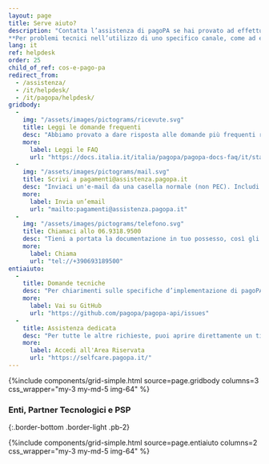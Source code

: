 ```yaml
---
layout: page
title: Serve aiuto?
description: "Contatta l’assistenza di pagoPA se hai provato ad effettuare un pagamento dal sito del tuo Ente Creditore e non è andato a buon fine.\n\n
**Per problemi tecnici nell’utilizzo di uno specifico canale, come ad esempio la tua app di pagamenti, puoi invece rivolgerti all’assistenza del canale stesso.**"
lang: it
ref: helpdesk
order: 25
child_of_ref: cos-e-pago-pa
redirect_from:
  - /assistenza/
  - /it/helpdesk/
  - /it/pagopa/helpdesk/
gridbody:
  -
    img: "/assets/images/pictograms/ricevute.svg"
    title: Leggi le domande frequenti
    desc: "Abbiamo provato a dare risposta alle domande più frequenti relative ai problemi durante un pagamento."
    more:
      label: Leggi le FAQ
      url: "https://docs.italia.it/italia/pagopa/pagopa-docs-faq/it/stabile/index.html"
  -
    img: "/assets/images/pictograms/mail.svg"
    title: Scrivi a pagamenti@assistenza.pagopa.it
    desc: "Inviaci un'e-mail da una casella normale (non PEC). Includi informazioni utili a capire meglio il tuo problema, come i dati del pagamento o il metodo scelto."
    more:
      label: Invia un’email
      url: "mailto:pagamenti@assistenza.pagopa.it"
  -
    img: "/assets/images/pictograms/telefono.svg"
    title: Chiamaci allo 06.9318.9500
    desc: "Tieni a portata la documentazione in tuo possesso, così gli operatori potranno aiutarti al meglio."
    more:
      label: Chiama
      url: "tel://+390693189500"
entiaiuto:
  -
    title: Domande tecniche
    desc: "Per chiarimenti sulle specifiche d’implementazione di pagoPA, come ad esempio SACI e SANP, puoi aprire una segnalazione su GitHub."
    more:
      label: Vai su GitHub
      url: "https://github.com/pagopa/pagopa-api/issues"
  -
    title: Assistenza dedicata
    desc: "Per tutte le altre richieste, puoi aprire direttamente un ticket nella tua area riservata. In alternativa, chiamaci allo [06.9318.9500](tel://+390693189500) o invia un’e-mail da una casella normale (non PEC) a <pagamenti@assistenza.pagopa.it>."
    more:
      label: Accedi all'Area Riservata
      url: "https://selfcare.pagopa.it/"
---
```


{%include components/grid-simple.html 
          source=page.gridbody
          columns=3
          css_wrapper="my-3 my-md-5 img-64"
          %}

<div class="py-3"></div>

### Enti, Partner Tecnologici e PSP
{:.border-bottom .border-light .pb-2}

{%include components/grid-simple.html 
          source=page.entiaiuto
          columns=2
          css_wrapper="my-3 my-md-5 img-64"
          %}